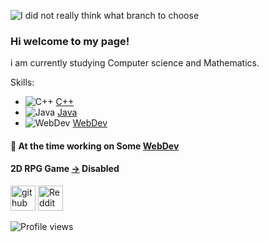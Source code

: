 ![I did not really think what branch to choose](https://github.com/dorukme123/Computer-Architecture-Class/blob/main/%D0%9B%D0%B0%D0%B1-01/images/Comp%201.gif?raw=true)

### Hi welcome to my page!




i am currently studying Computer science and Mathematics.
 
Skills: 
- ![C++](https://github.com/dorukme123/Computer-Architecture-Class/blob/main/%D0%9B%D0%B0%D0%B1-01/images/icons8-c++-48.png?raw=true) [C++](https://github.com/dorukme123/cpp) 
- ![Java](https://github.com/dorukme123/Computer-Architecture-Class/blob/main/%D0%9B%D0%B0%D0%B1-01/icons8-java-48.png?raw=true) [Java](https://github.com/dorukme123/Java)
- ![WebDev]() [WebDev]()

#### 🔭 At the time working on Some [WebDev](https://github.com/dorukme123/Webdev-Learning/tree/main/Projects/hovernav)
#### 2D RPG Game [->](https://github.com/dorukme123/Java/tree/main/2drpggame) Disabled 


[<img src='https://cdn.jsdelivr.net/npm/simple-icons@3.0.1/icons/github.svg' alt='github' height='40'>](https://github.com/dorukme123)  [<img src='https://cdn.jsdelivr.net/npm/simple-icons@3.0.1/icons/reddit.svg' alt='Reddit' height='40'>](https://www.reddit.com/user/duirel)  


![Profile views](https://gpvc.arturio.dev/dorukme123)  
